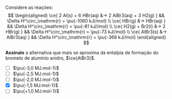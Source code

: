 Considere as reações:
$$
\begin{aligned}
    \ce{ 2 Al(s) + 6 HBr(aq) &-> 2 AlBr3(aq) + 3 H2(g) } && \Delta H^\circ_\mathrm{r} = \pu{-1060 kJ//mol} \\
    \ce{ HBr(g) &-> HBr(aq) }                            && \Delta H^\circ_\mathrm{r} = \pu{-81 kJ//mol} \\
    \ce{ H2(g) + Br2(l) &-> 2 HBr(g) }                   && \Delta H^\circ_\mathrm{r} = \pu{-73 kJ//mol} \\
    \ce{ AlBr3(s) &-> AlBr3(aq) }                        && \Delta H^\circ_\mathrm{r} = \pu{-368 kJ//mol}
\end{aligned}
$$

**Assinale** a alternativa que mais se aproxima da entalpia de formação do brometo de alumínio anidro, $\ce{AlBr3}$.

- [ ] $\pu{-3,0 MJ.mol-1}$
- [ ] $\pu{-2,5 MJ.mol-1}$
- [ ] $\pu{-2,0 MJ.mol-1}$
- [x] $\pu{-1,5 MJ.mol-1}$
- [ ] $\pu{+1,0 MJ.mol-1}$
